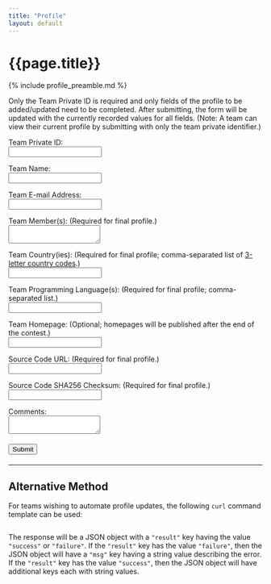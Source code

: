 ```yaml
---
title: "Profile"
layout: default
---
```


# {{page.title}}

{% include profile_preamble.md %}

Only the Team Private ID is required and only fields of the profile to be
added/updated need to be completed.  After submitting, the form will be updated
with the currently recorded values for all fields.  (Note: A team can view their
current profile by submitting with only the team private identifier.)

<form id="form">

<input type="hidden" id="action" value="profile" required/>

<p>
<label for="privateID">Team Private ID:</label><br/>
<input type="text" pattern="[a-fA-F0-9]{32}" title="32 hexadecimal digits" id="privateID" value="" required/>
</p>

<p>
<label for="name">Team Name:</label><br/>
<input type="text" autocomplete="organization" pattern='[ ]*[^\s"]([^\s"]|[ ])*' id="name" value=""/>
</p>

<p>
<label for="email">Team E-mail Address:</label><br/>
<input type="email" autocomplete="email" id="email" value=""/>
</p>

<p>
<label for="members">Team Member(s):</label> (Required for final profile.)<br/>
<textarea id="members"></textarea>
</p>

<p>
<label for="countries">Team Country(ies):</label> (Required for final profile; comma-separated list of <a href="https://en.wikipedia.org/wiki/ISO_3166-1_alpha-3#Officially_assigned_code_elements">3-letter country codes</a>.)<br/>
<input type="text" pattern='[ ]*([A-Z]{3}(,[ ]*[A-Z]{3})*[ ]*)?' title="comma-separated list of 3-letter country codes" id="countries" value=""/>
</p>

<p>
<label for="languages">Team Programming Language(s):</label> (Required for final profile; comma-separated list.)<br/>
<input type="text" pattern='[ ]*([^\s",;]([^\s",;]|[ ])*(,[ ]*[^\s",;]([^\s",;]|[ ])*)*)?' title="comma-separated list of programming languages" id="languages" value=""/>
</p>

<p>
<label for="homepage">Team Homepage:</label> (Optional; homepages will be published after the end of the contest.)<br/>
<input type="url" id="homepage" value=""/>
</p>

<p>
<label for="codeURL">Source Code URL:</label> (Required for final profile.)<br/>
<input type="url" id="codeURL" value=""/>
</p>

<p>
<label for="codeSHA">Source Code SHA256 Checksum:</label> (Required for final profile.)<br/>
<input type="text" pattern="[a-fA-F0-9]{64}" title="64 hexadecimal digits" id="codeSHA" value=""/>
</p>

<p>
<label for="comments">Comments:</label><br/>
<textarea id="comments"></textarea>
</p>

<p style="display:none;">
<label for="timestamp">Timestamp:</label><br/>
<input type="text" id="timestamp" readonly/>
</p>

<p style="font-size: 20px;">
<button type="submit" id="submit">Submit</button>
<span id="stdout"></span>
<span id="stderr" style="color:red; display:none"></span>
</p>

</form>

<div style="display:none;" id="success_div"></div>

****

## Alternative Method

For teams wishing to automate profile updates, the following `curl` command
template can be used:

<pre id="curl_alt"></pre>

The response will be a JSON object with a `"result"` key having the value
`"success"` or `"failure"`.  If the `"result"` key has the value `"failure"`,
then the JSON object will have a `"msg"` key having a string value describing
the error.  If the `"result"` key has the value `"success"`, then the JSON
object will have additional keys each with string values.

<script src="/assets/js/form-utils.js"></script>
